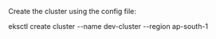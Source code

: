 Create the cluster using the config file:


eksctl create cluster --name dev-cluster --region ap-south-1
